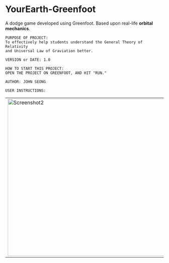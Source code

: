 # YourEarth-Greenfoot
A dodge game developed using Greenfoot. Based upon real-life **orbital mechanics**.

```
PURPOSE OF PROJECT:
To effectively help students understand the General Theory of Relativity
and Universal Law of Graviation better.

VERSION or DATE: 1.0

HOW TO START THIS PROJECT:
OPEN THE PROJECT ON GREENFOOT, AND HIT "RUN."

AUTHOR: JOHN SEONG

USER INSTRUCTIONS:
```

<table><tr>

<td valign="center"><img width="500" alt="Screenshot2" src="https://user-images.githubusercontent.com/35755386/194770367-f390f678-8ee7-4652-a24b-ea79efdf4873.png">
</td>

<td valign="center"><img width="500" alt="Screenshot3" src="https://user-images.githubusercontent.com/35755386/194770371-0900b0b9-479d-4701-b8b7-42b09b188190.png">
</td>

<td valign="center"><img width="500" alt="Screenshot1" src="https://user-images.githubusercontent.com/35755386/194770359-82d7dab5-3061-4a1b-836a-272d3eaed30c.png">
</td>

<td valign="center"><img width="500" alt="Screenshot4" src="https://user-images.githubusercontent.com/35755386/194770372-e376e256-8d3b-4768-b733-ed4b9ae7d6f6.png">
</td>

</tr></table>
